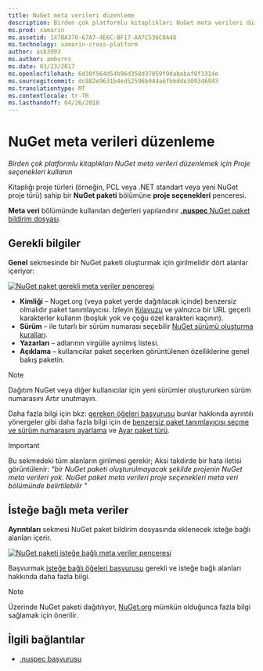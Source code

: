 ```yaml
---
title: NuGet meta verileri düzenleme
description: Birden çok platformlu kitaplıkları NuGet meta verileri düzenlemek için Proje seçenekleri kullanın
ms.prod: xamarin
ms.assetid: 147BA370-67A7-4E6C-BF17-AA7C536C0A48
ms.technology: xamarin-cross-platform
author: asb3993
ms.author: amburns
ms.date: 03/23/2017
ms.openlocfilehash: 6d30f564d54b96d358d37059f9dababaf8f3314e
ms.sourcegitcommit: dc882e9631b4ed52596b944a6fbbdde309346943
ms.translationtype: MT
ms.contentlocale: tr-TR
ms.lasthandoff: 04/26/2018
---
```

# <a name="editing-nuget-metadata"></a>NuGet meta verileri düzenleme

_Birden çok platformlu kitaplıkları NuGet meta verileri düzenlemek için Proje seçenekleri kullanın_

Kitaplığı proje türleri (örneğin, PCL veya .NET standart veya yeni NuGet proje türü) sahip bir **NuGet paketi** bölümüne **proje seçenekleri** penceresi.

**Meta veri** bölümünde kullanılan değerleri yapılandırır [ **.nuspec** NuGet paket bildirim dosyası](https://docs.microsoft.com/nuget/create-packages/creating-a-package#the-role-and-structure-of-the-nuspec-file).

## <a name="required-information"></a>Gerekli bilgiler

**Genel** sekmesinde bir NuGet paketi oluşturmak için girilmelidir dört alanlar içeriyor:

[![](metadata-images/metadata-general-sml.png "NuGet paket gerekli meta veriler penceresi")](metadata-images/metadata-general.png#lightbox)

- **Kimliği** – Nuget.org (veya paket yerde dağıtılacak içinde) benzersiz olmalıdır paket tanımlayıcısı. İzleyin [Kılavuzu](https://docs.microsoft.com/nuget/create-packages/creating-a-package#choosing-a-unique-package-identifier-and-setting-the-version-number) ve yalnızca bir URL geçerli karakterler kullanın (boşluk yok ve çoğu özel karakteri kaçının).
- **Sürüm** – ile tutarlı bir sürüm numarası seçebilir [NuGet sürümü oluşturma kuralları](https://docs.microsoft.com/nuget/create-packages/dependency-versions).
- **Yazarları** – adlarının virgülle ayrılmış listesi.
- **Açıklama** – kullanıcılar paket seçerken görüntülenen özelliklerine genel bakış paketin.

> [!NOTE]
> Dağıtım NuGet veya diğer kullanıcılar için yeni sürümler oluştururken sürüm numarasını Artır unutmayın.

Daha fazla bilgi için bkz: [gereken öğeleri başvurusu](https://docs.microsoft.com/nuget/schema/nuspec#required-metadata-elements) bunlar hakkında ayrıntılı yönergeler gibi daha fazla bilgi için de [benzersiz paket tanımlayıcısı seçme ve sürüm numarasını ayarlama](https://docs.microsoft.com/nuget/create-packages/creating-a-package#choosing-a-unique-package-identifier-and-setting-the-version-number) ve [ Ayar paket türü](https://docs.microsoft.com/nuget/create-packages/creating-a-package#setting-a-package-type).

> [!IMPORTANT]
> Bu sekmedeki tüm alanların girilmesi gerekir; Aksi takdirde bir hata iletisi görüntülenir: _"bir NuGet paketi oluşturulmayacak şekilde projenin NuGet meta verileri yok. NuGet paket meta verileri proje seçenekleri meta veri bölümünde belirtilebilir "_

## <a name="optional-metadata"></a>İsteğe bağlı meta veriler

**Ayrıntıları** sekmesi NuGet paket bildirim dosyasında eklenecek isteğe bağlı alanları içerir.

[![](metadata-images/metadata-detail-sml.png "NuGet paketi isteğe bağlı meta veriler penceresi")](metadata-images/metadata-detail.png#lightbox)

Başvurmak [isteğe bağlı öğeleri başvurusu](https://docs.microsoft.com/nuget/schema/nuspec#optional-metadata-elements) gerekli ve isteğe bağlı alanları hakkında daha fazla bilgi.

> [!NOTE]
> Üzerinde NuGet paketi dağıtılıyor, [NuGet.org](https://www.nuget.org) mümkün olduğunca fazla bilgi sağlamak için önerilir.


## <a name="related-links"></a>İlgili bağlantılar

- [.nuspec başvurusu](https://docs.microsoft.com/nuget/schema/nuspec#general-form-and-schema)
